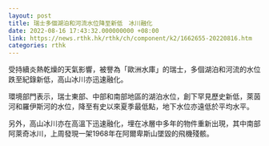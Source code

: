 ```yaml
---
layout: post
title: 瑞士多個湖泊和河流水位降至新低　冰川融化
date: 2022-08-16 17:43:32.000000000 +08:00
link: https://news.rthk.hk/rthk/ch/component/k2/1662655-20220816.htm
categories: rthk
---
```


受持續炎熱乾燥的天氣影響，被譽為「歐洲水庫」的瑞士，多個湖泊和河流的水位跌至紀錄新低，高山冰川亦迅速融化。

環境部門表示，瑞士東部、中部和南部地區的湖泊水位，創下罕見歷史新低，萊茵河和羅伊斯河的水位，降至有史以來夏季最低點，地下水位亦遠低於平均水平。

另外，高山冰川亦在高溫下迅速融化，埋在冰層中多年的物件重新出現，其中南部阿萊奇冰川，上周發現一架1968年在阿爾卑斯山墜毀的飛機殘骸。
